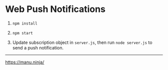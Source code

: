 # Web Push Notifications

1. `npm install`

1. `npm start`

1. Update subscription object in `server.js`, then run `node server.js` to send a push notification.

----
<https://manu.ninja/>
